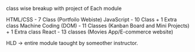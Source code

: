 class wise breakup with project of Each module

HTML/CSS - 7 Class (Portfoilo Webiste)
JavaScript - 10 Class + 1 Extra class
Machine Coding (DOM) - 11 Classes (Kanban Board and Mini Projects) + 1 Extra class
React - 13 classes (Movies App/E-commerce website)

HLD -> entire module taought by someother instructor.